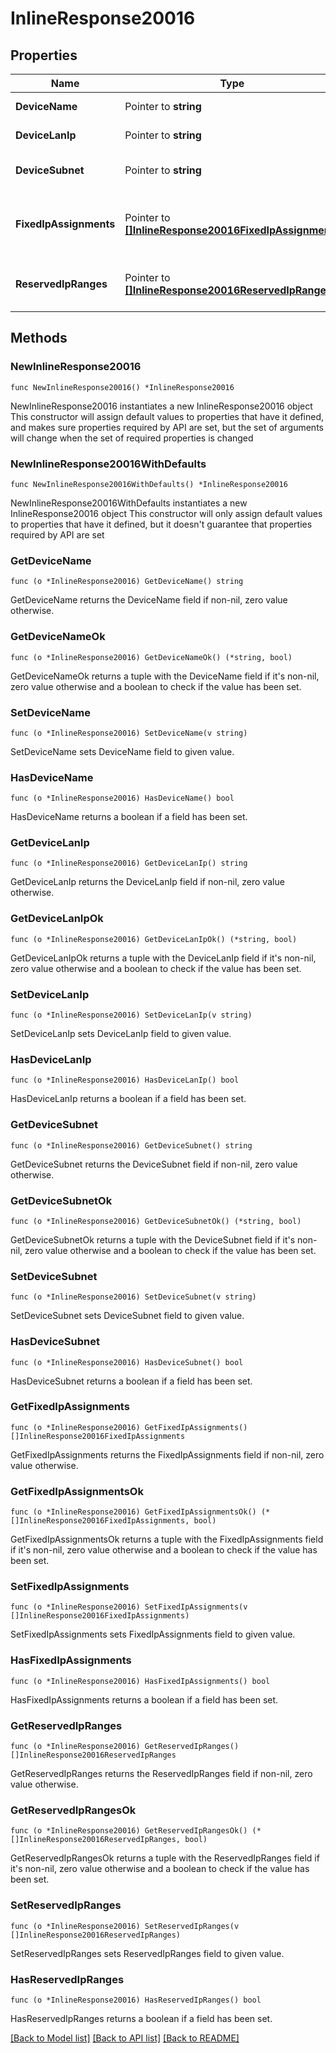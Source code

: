 # InlineResponse20016

## Properties

Name | Type | Description | Notes
------------ | ------------- | ------------- | -------------
**DeviceName** | Pointer to **string** | Name of the MG. | [optional] 
**DeviceLanIp** | Pointer to **string** | Lan IP of the MG | [optional] 
**DeviceSubnet** | Pointer to **string** | Subnet configuration of the MG. | [optional] 
**FixedIpAssignments** | Pointer to [**[]InlineResponse20016FixedIpAssignments**](InlineResponse20016FixedIpAssignments.md) | list of all fixed IP assignments for a single MG | [optional] 
**ReservedIpRanges** | Pointer to [**[]InlineResponse20016ReservedIpRanges**](InlineResponse20016ReservedIpRanges.md) | list of all reserved IP ranges for a single MG | [optional] 

## Methods

### NewInlineResponse20016

`func NewInlineResponse20016() *InlineResponse20016`

NewInlineResponse20016 instantiates a new InlineResponse20016 object
This constructor will assign default values to properties that have it defined,
and makes sure properties required by API are set, but the set of arguments
will change when the set of required properties is changed

### NewInlineResponse20016WithDefaults

`func NewInlineResponse20016WithDefaults() *InlineResponse20016`

NewInlineResponse20016WithDefaults instantiates a new InlineResponse20016 object
This constructor will only assign default values to properties that have it defined,
but it doesn't guarantee that properties required by API are set

### GetDeviceName

`func (o *InlineResponse20016) GetDeviceName() string`

GetDeviceName returns the DeviceName field if non-nil, zero value otherwise.

### GetDeviceNameOk

`func (o *InlineResponse20016) GetDeviceNameOk() (*string, bool)`

GetDeviceNameOk returns a tuple with the DeviceName field if it's non-nil, zero value otherwise
and a boolean to check if the value has been set.

### SetDeviceName

`func (o *InlineResponse20016) SetDeviceName(v string)`

SetDeviceName sets DeviceName field to given value.

### HasDeviceName

`func (o *InlineResponse20016) HasDeviceName() bool`

HasDeviceName returns a boolean if a field has been set.

### GetDeviceLanIp

`func (o *InlineResponse20016) GetDeviceLanIp() string`

GetDeviceLanIp returns the DeviceLanIp field if non-nil, zero value otherwise.

### GetDeviceLanIpOk

`func (o *InlineResponse20016) GetDeviceLanIpOk() (*string, bool)`

GetDeviceLanIpOk returns a tuple with the DeviceLanIp field if it's non-nil, zero value otherwise
and a boolean to check if the value has been set.

### SetDeviceLanIp

`func (o *InlineResponse20016) SetDeviceLanIp(v string)`

SetDeviceLanIp sets DeviceLanIp field to given value.

### HasDeviceLanIp

`func (o *InlineResponse20016) HasDeviceLanIp() bool`

HasDeviceLanIp returns a boolean if a field has been set.

### GetDeviceSubnet

`func (o *InlineResponse20016) GetDeviceSubnet() string`

GetDeviceSubnet returns the DeviceSubnet field if non-nil, zero value otherwise.

### GetDeviceSubnetOk

`func (o *InlineResponse20016) GetDeviceSubnetOk() (*string, bool)`

GetDeviceSubnetOk returns a tuple with the DeviceSubnet field if it's non-nil, zero value otherwise
and a boolean to check if the value has been set.

### SetDeviceSubnet

`func (o *InlineResponse20016) SetDeviceSubnet(v string)`

SetDeviceSubnet sets DeviceSubnet field to given value.

### HasDeviceSubnet

`func (o *InlineResponse20016) HasDeviceSubnet() bool`

HasDeviceSubnet returns a boolean if a field has been set.

### GetFixedIpAssignments

`func (o *InlineResponse20016) GetFixedIpAssignments() []InlineResponse20016FixedIpAssignments`

GetFixedIpAssignments returns the FixedIpAssignments field if non-nil, zero value otherwise.

### GetFixedIpAssignmentsOk

`func (o *InlineResponse20016) GetFixedIpAssignmentsOk() (*[]InlineResponse20016FixedIpAssignments, bool)`

GetFixedIpAssignmentsOk returns a tuple with the FixedIpAssignments field if it's non-nil, zero value otherwise
and a boolean to check if the value has been set.

### SetFixedIpAssignments

`func (o *InlineResponse20016) SetFixedIpAssignments(v []InlineResponse20016FixedIpAssignments)`

SetFixedIpAssignments sets FixedIpAssignments field to given value.

### HasFixedIpAssignments

`func (o *InlineResponse20016) HasFixedIpAssignments() bool`

HasFixedIpAssignments returns a boolean if a field has been set.

### GetReservedIpRanges

`func (o *InlineResponse20016) GetReservedIpRanges() []InlineResponse20016ReservedIpRanges`

GetReservedIpRanges returns the ReservedIpRanges field if non-nil, zero value otherwise.

### GetReservedIpRangesOk

`func (o *InlineResponse20016) GetReservedIpRangesOk() (*[]InlineResponse20016ReservedIpRanges, bool)`

GetReservedIpRangesOk returns a tuple with the ReservedIpRanges field if it's non-nil, zero value otherwise
and a boolean to check if the value has been set.

### SetReservedIpRanges

`func (o *InlineResponse20016) SetReservedIpRanges(v []InlineResponse20016ReservedIpRanges)`

SetReservedIpRanges sets ReservedIpRanges field to given value.

### HasReservedIpRanges

`func (o *InlineResponse20016) HasReservedIpRanges() bool`

HasReservedIpRanges returns a boolean if a field has been set.


[[Back to Model list]](../README.md#documentation-for-models) [[Back to API list]](../README.md#documentation-for-api-endpoints) [[Back to README]](../README.md)


